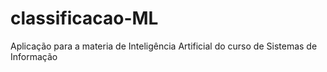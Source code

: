 # classificacao-ML
Aplicação para a materia de Inteligência Artificial do curso de Sistemas de Informação
